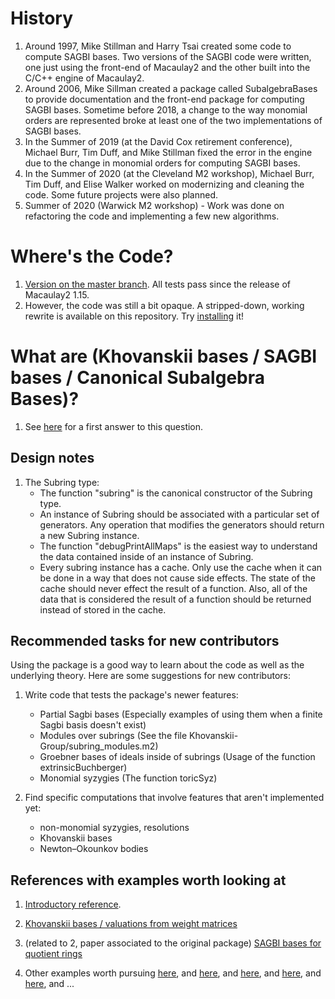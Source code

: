 # History 

1. Around 1997, Mike Stillman and Harry Tsai created some code to compute SAGBI bases. Two versions of the SAGBI code were written, one just using the front-end of Macaulay2 and the other built into the C/C++ engine of Macaulay2. 
2. Around 2006, Mike Sillman created a package called SubalgebraBases to provide documentation and the front-end package for computing SAGBI bases. Sometime before 2018, a change to the way monomial orders are represented broke at least one of the two implementations of SAGBI bases. 
3. In the Summer of 2019 (at the David Cox retirement conference), Michael Burr, Tim Duff, and Mike Stillman fixed the error in the engine due to the change in monomial orders for computing SAGBI bases. 
4. In the Summer of 2020 (at the Cleveland M2 workshop), Michael Burr, Tim Duff, and Elise Walker worked on modernizing and cleaning the code. Some future projects were also planned. 
5. Summer of 2020 (Warwick M2 workshop) - Work was done on refactoring the code and implementing a few new algorithms.


# Where's the Code?

1. [Version on the master branch](https://github.com/Macaulay2/M2/blob/master/M2/Macaulay2/packages/SubalgebraBases.m2). All tests pass since the release of Macaulay2 1.15.
2. However, the code was still a bit opaque. A stripped-down, working rewrite is available on this repository. Try [installing](./install.m2) it!

# What are (Khovanskii bases / SAGBI bases / Canonical Subalgebra Bases)?

1. See [here](./Subalgebra-Basics/StuCh11.pdf) for a first answer to this question.

## Design notes


1. The Subring type:
    - The function "subring" is the canonical constructor of the Subring type.
    - An instance of Subring should be associated with a particular set of generators. Any operation that modifies the generators should return a new Subring instance.
    - The function "debugPrintAllMaps" is the easiest way to understand the data contained inside of an instance of Subring.
    - Every subring instance has a cache. Only use the cache when it can be done in a way that does not cause side effects. The state of the cache should never effect the result of a function. Also, all of the data that is considered the result of a function should be returned instead of stored in the cache.
    
    
 

## Recommended tasks for new contributors

Using the package is a good way to learn about the code as well as the underlying theory. Here are some suggestions for new contributors:

1. Write code that tests the package's newer features:
    - Partial Sagbi bases (Especially examples of using them when a finite Sagbi basis doesn't exist)
    - Modules over subrings (See the file Khovanskii-Group/subring_modules.m2) 
    - Groebner bases of ideals inside of subrings (Usage of the function extrinsicBuchberger)
    - Monomial syzygies (The function toricSyz)
    
2. Find specific computations that involve features that aren't implemented yet:
    - non-monomial syzygies, resolutions
    - Khovanskii bases
    - Newton–Okounkov bodies
    

## References with examples worth looking at

1. [Introductory reference](./Subalgebra-Basics/StuCh11.pdf).

2. [Khovanskii bases / valuations from weight matrices](https://arxiv.org/pdf/1610.00298.pdf)

3. (related to 2, paper associated to the original package) [SAGBI bases for quotient rings](https://www.sciencedirect.com/science/article/pii/S0022404999000158)

4. Other examples worth pursuing [here](https://homepages.ecs.vuw.ac.nz/foswiki/pub/Users/Donelan/WebHome/multiscrews.pdf), and [here](https://arxiv.org/abs/1809.01026), and [here](https://arxiv.org/pdf/1702.05480.pdf), and [here](https://arxiv.org/abs/0803.0892), and [here](https://arxiv.org/abs/1612.03838), and ...

